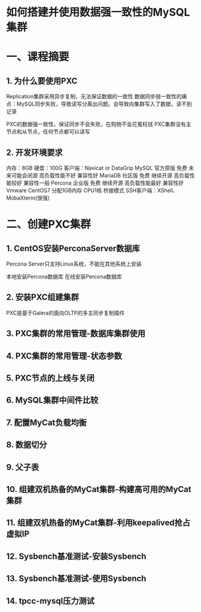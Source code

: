 # 如何搭建并使用数据强一致性的MySQL集群
# 一、课程摘要
## 1. 为什么要使用PXC
Replication集群采用异步复制，无法保证数据的一致性
数据同步弱一致性的痛点：MySQL同步失败，导致读写分离出问题。会导致向集群写入了数据，读不到记录

PXC的数据强一致性，保证同步不会失败，在购物不会花冤枉钱
PXC集群没有主节点和从节点，任何节点都可以读写

## 2. 开发环境要求
内存：8GB 硬盘：100G
客户端：Navicat or DataGrip
MySQL 官方原版 免费 未来可能会闭源 高负载性能不好 兼容性好
MariaDB 社区版 免费 继续开源 高负载性能较好 兼容性一般
Percona 企业版 免费 继续开源 高负载性能最好 兼容性好
Vmware CentOS7 分配1GB内存 CPU1核 桥接模式
SSH客户端：XShell、MobaXterm(很强)

# 二、创建PXC集群
## 1. CentOS安装PerconaServer数据库
Percona Server只支持Linux系统，不能在其他系统上安装

本地安装Percona数据库
在线安装Percona数据库

## 2. 安装PXC组建集群
PXC是基于Galera的面向OLTP的多主同步复制插件

## 3. PXC集群的常用管理-数据库集群使用
## 4. PXC集群的常用管理-状态参数
## 5. PXC节点的上线与关闭
## 6. MySQL集群中间件比较
## 7. 配置MyCat负载均衡
## 8. 数据切分
## 9. 父子表
## 10. 组建双机热备的MyCat集群-构建高可用的MyCat集群
## 11. 组建双机热备的MyCat集群-利用keepalived抢占虚拟IP
## 12. Sysbench基准测试-安装Sysbench
## 13. Sysbench基准测试-使用Sysbench
## 14. tpcc-mysql压力测试